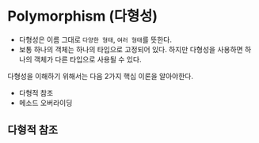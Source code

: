 # Polymorphism (다형성)
- 다형성은 이름 그대로 `다양한 형태`, `여러 형태`를 뜻한다.
- 보통 하나의 객체는 하나의 타입으로 고정되어 있다. 하지만 다형성을 사용하면 하나의 객체가 다른 타입으로 사용될 수 있다.

다형성을 이해하기 위해서는 다음 2가지 핵십 이론을 알아야한다.
- 다형적 참조
- 메소드 오버라이딩


## 다형적 참조
